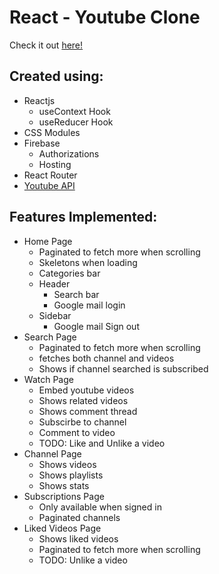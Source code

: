 # React - Youtube Clone

Check it out [here!]()

## Created using:

-   Reactjs
    -   useContext Hook
    -   useReducer Hook
-   CSS Modules
-   Firebase
    -   Authorizations
    -   Hosting
-   React Router
-   [Youtube API](https://developers.google.com/youtube/v3)

## Features Implemented:

-   Home Page
    -   Paginated to fetch more when scrolling
    -   Skeletons when loading
    -   Categories bar
    -   Header
        -   Search bar
        -   Google mail login
    -   Sidebar
        -   Google mail Sign out
-   Search Page
    -   Paginated to fetch more when scrolling
    -   fetches both channel and videos
    -   Shows if channel searched is subscribed
-   Watch Page
    -   Embed youtube videos
    -   Shows related videos
    -   Shows comment thread
    -   Subscirbe to channel
    -   Comment to video
    -   TODO: Like and Unlike a video
-   Channel Page
    -   Shows videos
    -   Shows playlists
    -   Shows stats
-   Subscriptions Page
    -   Only available when signed in
    -   Paginated channels
-   Liked Videos Page
    -   Shows liked videos
    -   Paginated to fetch more when scrolling
    -   TODO: Unlike a video
